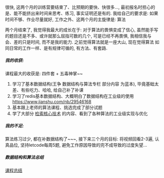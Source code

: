 

很快, 这两个月的训练营要结束了、比预期的要快、快很多..., 最初报名时担心的是、能不能挤出来时间来思考、练习, 事实证明还是有的. 我给自己的要求是: 如果时间不够、作业尽量就好, 工作之外、这两个月的主旋律是: 算法

两个月结束了, 我觉得我最大的成长在于: 对于算法的畏惧变成了信心, 虽然能手写的题目还是不多、或许就那么屈指可数的几个, 可是已经不再畏惧, 我相信我与会、差的只是时间, 而不是我的能力. 之前觉得算法就是一座大山, 现在觉得算法 如同日常的工作一样、是有规律可循的, 有方法、有套路.


##### 我的收获:

课程最大的收获是: 四件套 + 五毒神掌~~

1. 学习了基本数据结构(王争 数据结构与算法专栏 部分内容 为蓝本), 毕竟基础太差、有些吃力、哈哈, 给自己补了补课
2. 学习了redis基本数据结构、大概明白了数据结构在工业级的使用
   https://www.jianshu.com/nb/29546168
3. 基本跟上老师的算法课程、挑选完成了部分试题
4. 学了大部分 [检索核心技术](https://time.geekbang.org/column/intro/100048401) 的内容、看到了各种算法的工业级实现与优化
   



##### 我的不足:

算法练习过少, 都在补数据结构了~~~, 接下来三个月的目标: 将视频回看2-3遍, 认真品位, 坚持letcode每周5题, 避免工作原因导致的完不成导致的过度失望...


##### 数据结构和算法总结
[课程总结](https://share.mubu.com/doc/6KPfGOpA4nn)




